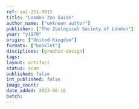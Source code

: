 ```yaml
---
ref: sol-251-0015
title: "London Zoo Guide"
author_name: ["unknown author"]
publisher: ["The Zoological Society of London"]
year: "y1970"
origin: ["United-Kingdom"]
formats: ["booklet"]
disciplines: [graphic-design]
tags:
layout: artifact
status: scan
published: false
int_published: false
image_count:
date_added: 2023-06-16
batch:
---
```

